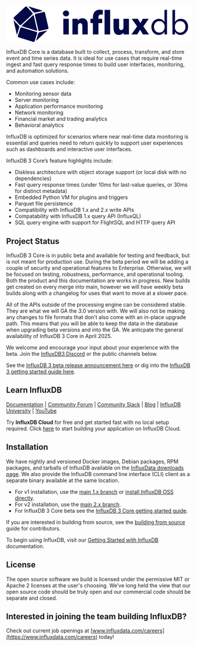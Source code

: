 <div align="center">
 <picture>
    <source media="(prefers-color-scheme: light)" srcset="assets/influxdb-logo.png">
    <source media="(prefers-color-scheme: dark)" srcset="assets/influxdb-logo-dark.png">
    <img src="assets/influxdb-logo.png" alt="InfluxDB Logo" width="600">
  </picture>
 <p>
</div>

InfluxDB Core is a database built to collect, process, transform, and store event and time series data. It is ideal for use cases that require real-time ingest and fast query response times to build user interfaces, monitoring, and automation solutions.

Common use cases include:

- Monitoring sensor data
- Server monitoring
- Application performance monitoring
- Network monitoring
- Financial market and trading analytics
- Behavioral analytics

InfluxDB is optimized for scenarios where near real-time data monitoring is essential and queries 
need to return quickly to support user experiences such as dashboards and interactive user interfaces.

InfluxDB 3 Core’s feature highlights include:

- Diskless architecture with object storage support (or local disk with no dependencies)
- Fast query response times (under 10ms for last-value queries, or 30ms for distinct metadata)
- Embedded Python VM for plugins and triggers
- Parquet file persistence
- Compatibility with InfluxDB 1.x and 2.x write APIs
- Compatability with InfluxDB 1.x query API (InfluxQL)
- SQL query engine with support for FlightSQL and HTTP query API

## Project Status

InfluxDB 3 Core is in public beta and available for testing and feedback, but is not meant for 
production use. During the beta period we will be adding a couple of security and operational 
features to Enterprise. Otherwise, we will be focused on testing, robustness, performance, and 
operational tooling. Both the product and this documentation are works in progress. New builds get created on 
every merge into main, however we will have weekly beta builds along with a changelog for uses 
that want to move at a slower pace.

All of the APIs outside of the processing engine can be considered stable. They are what we will GA the 3.0 
version with. We will also not be making any changes to file formats that don't also come with an in-place 
upgrade path. This means that you will be able to keep the data in the database when upgrading beta versions 
and into the GA. We anticpate the general availability of InfluxDB 3 Core in April 2025.

We welcome and encourage your input about your experience with the beta. Join the [InfluxDB3 Discord](https://discord.gg/vZe2w2Ds8B) 
or the public channels below.

See the [InfluxDB 3 beta release announcement here](https://www.influxdata.com/blog/influxdb3-open-source-public-beta/) 
or dig into the [InfluxDB 3 getting started guide here](https://docs.influxdata.com/influxdb3/core/get-started/).

## Learn InfluxDB
[Documentation](https://docs.influxdata.com/) | [Community Forum](https://community.influxdata.com/) | [Community Slack](https://www.influxdata.com/slack/) | [Blog](https://www.influxdata.com/blog/) | [InfluxDB University](https://university.influxdata.com/) | [YouTube](https://www.youtube.com/@influxdata8893)

Try **InfluxDB Cloud** for free and get started fast with no local setup required. Click [here](https://cloud2.influxdata.com/signup) to start building your application on InfluxDB Cloud.


## Installation
We have nightly and versioned Docker images, Debian packages, RPM packages, and tarballs of InfluxDB available on the [InfluxData downloads page](https://portal.influxdata.com/downloads/). We also provide the InfluxDB command line interface (CLI) client as a separate binary available at the same location.

- For v1 installation, use the [main 1.x branch](https://github.com/influxdata/influxdb/tree/master-1.x) or [install InfluxDB OSS directly](https://docs.influxdata.com/influxdb/v1/introduction/install/#installing-influxdb-oss).
- For v2 installation, use the [main 2.x branch](https://github.com/influxdata/influxdb/tree/main-2.x).
- For InfluxDB 3 Core beta see the [InfluxDB 3 Core getting started guide](https://docs.influxdata.com/influxdb3/core/get-started/).

If you are interested in building from source, see the [building from source](https://github.com/influxdata/influxdb/blob/main-2.x/CONTRIBUTING.md#building-from-source) guide for contributors.

To begin using InfluxDB, visit our [Getting Started with InfluxDB](https://docs.influxdata.com/influxdb/v1/introduction/get-started/) documentation.


## License
The open source software we build is licensed under the permissive MIT or Apache 2 licenses at the user's choosing. We’ve long held the view that our open source code should be truly open and our commercial code should be separate and closed. 


## Interested in joining the team building InfluxDB?
Check out current job openings at [www.influxdata.com/careers](https://www.influxdata.com/careers) today!